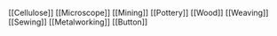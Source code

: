 [[Cellulose]]
[[Microscope]]
[[Mining]]
[[Pottery]]
[[Wood]]
[[Weaving]]
[[Sewing]]
[[Metalworking]]
[[Button]]
